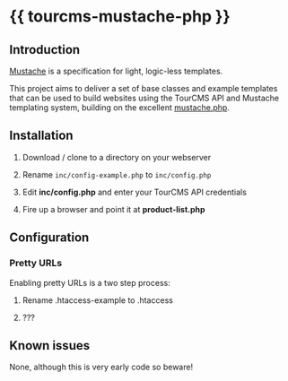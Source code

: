 # &#123;&#123; tourcms-mustache-php }}

## Introduction

[Mustache](http://mustache.github.com/) is a specification for light, logic-less templates. 

This project aims to deliver a set of base classes and example templates that can be used to build websites using the TourCMS API and Mustache templating system, building on the excellent [mustache.php](https://github.com/bobthecow/mustache.php).

## Installation

1. Download / clone to a directory on your webserver

2. Rename `inc/config-example.php` to `inc/config.php`

3. Edit **inc/config.php** and enter your TourCMS API credentials

4. Fire up a browser and point it at **product-list.php**

## Configuration

### Pretty URLs

Enabling pretty URLs is a two step process:

1. Rename .htaccess-example to .htaccess

2. ???

## Known issues

None, although this is very early code so beware!